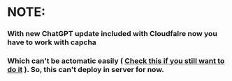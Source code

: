 # NOTE:

### With new ChatGPT update included with Cloudfalre now you have to work with capcha

### Which can't be actomatic easily ( [Check this if you still want to do it](https://github.com/transitive-bullshit/chatgpt-api) ). So, this can't deploy in server for now.
